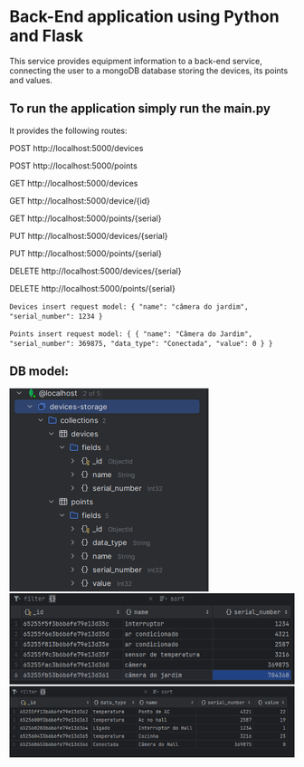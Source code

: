 # Back-End application using Python and Flask
This service provides equipment information to a back-end service, connecting the user to a mongoDB database storing the devices, its points and values.


## To run the application simply run the main.py
It provides the following routes:


POST http://localhost:5000/devices 

POST http://localhost:5000/points

GET http://localhost:5000/devices

GET http://localhost:5000/device/{id}

GET http://localhost:5000/points/{serial}

PUT http://localhost:5000/devices/{serial}

PUT http://localhost:5000/points/{serial}

DELETE http://localhost:5000/devices/{serial}

DELETE http://localhost:5000/points/{serial}



`Devices insert request model:
{
    "name": "câmera do jardim",
    "serial_number": 1234
}
`

`Points insert request model:
{
   {
    "name": "Câmera do Jardim",
    "serial_number": 369875,
    "data_type": "Conectada",
    "value": 0
}
}
`
## DB model:
![img.png](assets/img.png)
![img.png](assets/img3.png)
![img_1.png](assets/img_1.png)